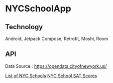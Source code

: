 # NYCSchoolApp

## Technology
Android, Jetpack Compose, Retrofit, Moshi, Room

## API

Data Source : https://opendata.cityofnewyork.us/

[List of NYC Schools](https://data.cityofnewyork.us/resource/s3k6-pzi2.json)
[NYC School SAT Scores](https://data.cityofnewyork.us/resource/f9bf-2cp4.json)
